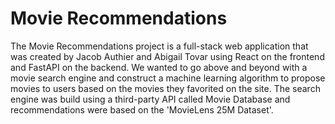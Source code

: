 # Movie Recommendations

The Movie Recommendations project is a full-stack web application that was created by 
Jacob Authier and Abigail Tovar using React on the frontend and FastAPI on the backend.
We wanted to go above and beyond with a movie search engine and construct a 
machine learning algorithm to propose movies to users based on the movies they 
favorited on the site. The search engine was build using a third-party 
API called Movie Database and recommendations were based on the 'MovieLens 25M Dataset'.
